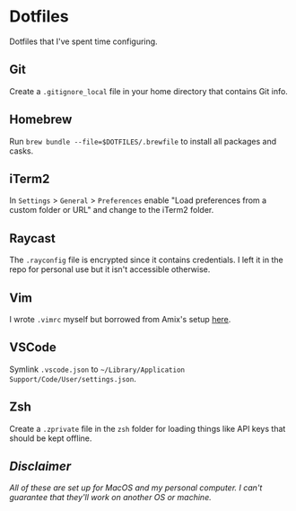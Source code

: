 # Dotfiles
Dotfiles that I've spent time configuring.

## Git
Create a `.gitignore_local` file in your home directory that contains Git info.

## Homebrew
Run `brew bundle --file=$DOTFILES/.brewfile` to install all packages and casks.

## iTerm2
In `Settings` > `General` > `Preferences` enable "Load preferences from a custom folder or URL" and change to the iTerm2 folder.

## Raycast
The `.rayconfig` file is encrypted since it contains credentials. I left it in the repo for personal use but it isn't accessible otherwise.

## Vim
I wrote `.vimrc` myself but borrowed from Amix's setup [here](https://github.com/amix/vimrc).

## VSCode
Symlink `.vscode.json` to `~/Library/Application Support/Code/User/settings.json`.

## Zsh
Create a `.zprivate` file in the `zsh` folder for loading things like API keys that should be kept offline.

## *Disclaimer*
*All of these are set up for MacOS and my personal computer. I can't guarantee that they'll work on another OS or machine.*
